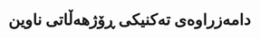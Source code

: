 ---
title: "دامەزراوەی تەکنیکی ڕۆژهەڵاتی ناوین"
description: "دامەزراوەی توێژینەوەی نێودەوڵەتی کە تایبەتە بە زمانەکانی ڕۆژهەڵاتی ناوین و تەکنەلۆژیاکان. مەتی پشتگیری گرنگ دەکات بۆ توێژینەوەی زمانی کوردی لە ڕێگەی هاوکارییە نێودەوڵەتییەکان و پڕۆژە دارایییەکان."
website: "https://meti.org"
location: "ئەنقەرە، تورکیا"
established: "2010"
type: "دامەزراوەی نێودەوڵەتی"
focus: ["توێژینەوەی نێوان کلتووری", "تەکنەلۆژیای زمان", "هاوکاری نێودەوڵەتی", "توێژینەوەی پۆلەسی"]
paperIds: ["paper-2", "paper-8"]
projectIds: ["translation", "tts", "summarization"]
memberIds: ["mohammad-ali", "sara-ahmed", "ahmad-kurdish", "karim-mohammad"]
datasetIds: ["dataset-3", "dataset-4"]
draft: false
--- 
